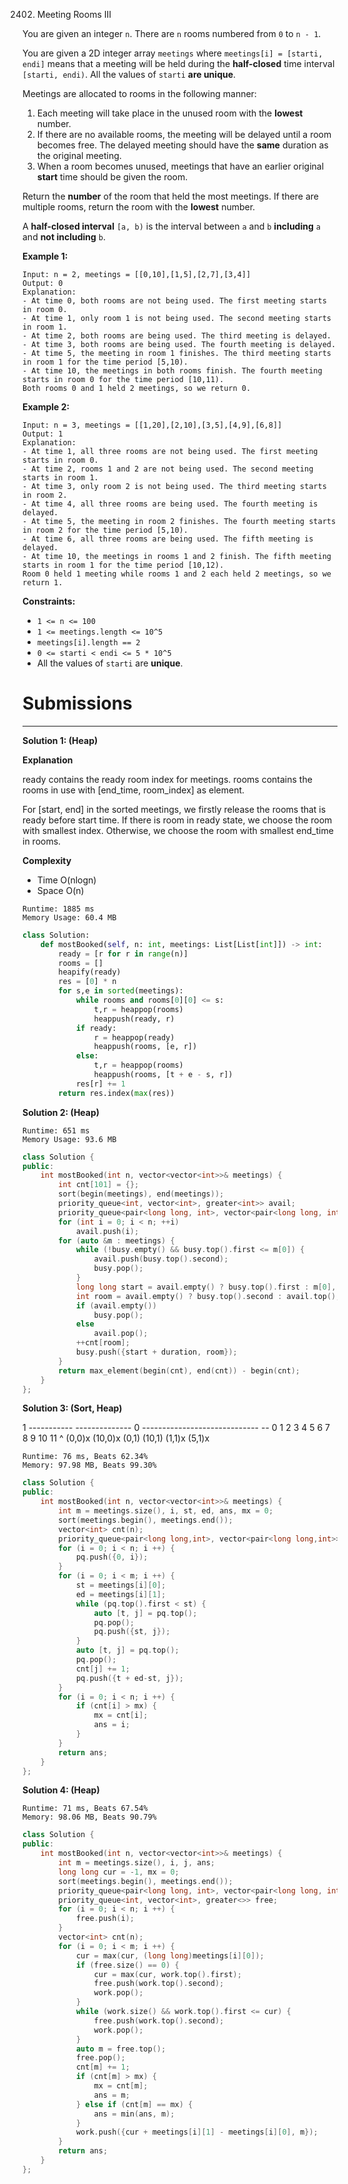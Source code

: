 2402. Meeting Rooms III

You are given an integer `n`. There are `n` rooms numbered from `0` to `n - 1`.

You are given a 2D integer array `meetings` where `meetings[i] = [starti, endi]` means that a meeting will be held during the **half-closed** time interval `[starti, endi)`. All the values of `starti` **are unique**.

Meetings are allocated to rooms in the following manner:

1. Each meeting will take place in the unused room with the **lowest** number.
1. If there are no available rooms, the meeting will be delayed until a room becomes free. The delayed meeting should have the **same** duration as the original meeting.
1. When a room becomes unused, meetings that have an earlier original **start** time should be given the room.

Return the **number** of the room that held the most meetings. If there are multiple rooms, return the room with the **lowest** number.

A **half-closed interval** `[a, b)` is the interval between `a` and `b` **including** `a` and **not including** `b`.

 

**Example 1:**
```
Input: n = 2, meetings = [[0,10],[1,5],[2,7],[3,4]]
Output: 0
Explanation:
- At time 0, both rooms are not being used. The first meeting starts in room 0.
- At time 1, only room 1 is not being used. The second meeting starts in room 1.
- At time 2, both rooms are being used. The third meeting is delayed.
- At time 3, both rooms are being used. The fourth meeting is delayed.
- At time 5, the meeting in room 1 finishes. The third meeting starts in room 1 for the time period [5,10).
- At time 10, the meetings in both rooms finish. The fourth meeting starts in room 0 for the time period [10,11).
Both rooms 0 and 1 held 2 meetings, so we return 0. 
```

**Example 2:**
```
Input: n = 3, meetings = [[1,20],[2,10],[3,5],[4,9],[6,8]]
Output: 1
Explanation:
- At time 1, all three rooms are not being used. The first meeting starts in room 0.
- At time 2, rooms 1 and 2 are not being used. The second meeting starts in room 1.
- At time 3, only room 2 is not being used. The third meeting starts in room 2.
- At time 4, all three rooms are being used. The fourth meeting is delayed.
- At time 5, the meeting in room 2 finishes. The fourth meeting starts in room 2 for the time period [5,10).
- At time 6, all three rooms are being used. The fifth meeting is delayed.
- At time 10, the meetings in rooms 1 and 2 finish. The fifth meeting starts in room 1 for the time period [10,12).
Room 0 held 1 meeting while rooms 1 and 2 each held 2 meetings, so we return 1. 
```

**Constraints:**

* `1 <= n <= 100`
* `1 <= meetings.length <= 10^5`
* `meetings[i].length == 2`
* `0 <= starti < endi <= 5 * 10^5`
* All the values of `starti` are **unique**.

# Submissions
---
**Solution 1: (Heap)**

**Explanation**

ready contains the ready room index for meetings.
rooms contains the rooms in use with [end_time, room_index] as element.

For [start, end] in the sorted meetings,
we firstly release the rooms that is ready before start time.
If there is room in ready state,
we choose the room with smallest index.
Otherwise, we choose the room with smallest end_time in rooms.


**Complexity**

* Time O(nlogn)
* Space O(n)

```
Runtime: 1885 ms
Memory Usage: 60.4 MB
```
```python
class Solution:
    def mostBooked(self, n: int, meetings: List[List[int]]) -> int:
        ready = [r for r in range(n)]
        rooms = []
        heapify(ready)
        res = [0] * n
        for s,e in sorted(meetings):
            while rooms and rooms[0][0] <= s:
                t,r = heappop(rooms)
                heappush(ready, r)
            if ready:
                r = heappop(ready)
                heappush(rooms, [e, r])
            else:
                t,r = heappop(rooms)
                heappush(rooms, [t + e - s, r])
            res[r] += 1
        return res.index(max(res))
```

**Solution 2: (Heap)**
```
Runtime: 651 ms
Memory Usage: 93.6 MB
```
```c++
class Solution {
public:
    int mostBooked(int n, vector<vector<int>>& meetings) {
        int cnt[101] = {};
        sort(begin(meetings), end(meetings));
        priority_queue<int, vector<int>, greater<int>> avail;
        priority_queue<pair<long long, int>, vector<pair<long long, int>>, greater<pair<long long, int>>> busy;
        for (int i = 0; i < n; ++i)
            avail.push(i);
        for (auto &m : meetings) {
            while (!busy.empty() && busy.top().first <= m[0]) {
                avail.push(busy.top().second);
                busy.pop();
            }
            long long start = avail.empty() ? busy.top().first : m[0], duration = m[1] - m[0];
            int room = avail.empty() ? busy.top().second : avail.top();
            if (avail.empty())
                busy.pop();
            else
                avail.pop();
            ++cnt[room];
            busy.push({start + duration, room});
        }
        return max_element(begin(cnt), end(cnt)) - begin(cnt);
    }
};
```

**Solution 3: (Sort, Heap)**

1      ----------- -------------- 
0   ----------------------------- --
    0  1  2  3  4  5  6  7  8  9  10 11
                   ^
    (0,0)x                        (10,0)x
    (0,1)                         (10,1)
       (1,1)x     (5,1)x

```
Runtime: 76 ms, Beats 62.34%
Memory: 97.98 MB, Beats 99.30%
```
```c++
class Solution {
public:
    int mostBooked(int n, vector<vector<int>>& meetings) {
        int m = meetings.size(), i, st, ed, ans, mx = 0;
        sort(meetings.begin(), meetings.end());
        vector<int> cnt(n);
        priority_queue<pair<long long,int>, vector<pair<long long,int>>, greater<>> pq;
        for (i = 0; i < n; i ++) {
            pq.push({0, i});
        }
        for (i = 0; i < m; i ++) {
            st = meetings[i][0];
            ed = meetings[i][1];
            while (pq.top().first < st) {
                auto [t, j] = pq.top();
                pq.pop();
                pq.push({st, j});
            } 
            auto [t, j] = pq.top();
            pq.pop();
            cnt[j] += 1;
            pq.push({t + ed-st, j});
        }
        for (i = 0; i < n; i ++) {
            if (cnt[i] > mx) {
                mx = cnt[i];
                ans = i;
            }
        }
        return ans;
    }
};
```

**Solution 4: (Heap)**
```
Runtime: 71 ms, Beats 67.54%
Memory: 98.06 MB, Beats 90.79%
```
```c++
class Solution {
public:
    int mostBooked(int n, vector<vector<int>>& meetings) {
        int m = meetings.size(), i, j, ans;
        long long cur = -1, mx = 0;
        sort(meetings.begin(), meetings.end());
        priority_queue<pair<long long, int>, vector<pair<long long, int>>, greater<>> work;
        priority_queue<int, vector<int>, greater<>> free;
        for (i = 0; i < n; i ++) {
            free.push(i);
        }
        vector<int> cnt(n);
        for (i = 0; i < m; i ++) {
            cur = max(cur, (long long)meetings[i][0]);
            if (free.size() == 0) {
                cur = max(cur, work.top().first);
                free.push(work.top().second);
                work.pop();
            }
            while (work.size() && work.top().first <= cur) {
                free.push(work.top().second);
                work.pop();
            }
            auto m = free.top();
            free.pop();
            cnt[m] += 1;
            if (cnt[m] > mx) {
                mx = cnt[m];
                ans = m;
            } else if (cnt[m] == mx) {
                ans = min(ans, m);
            }
            work.push({cur + meetings[i][1] - meetings[i][0], m});
        }
        return ans;
    }
};
```
